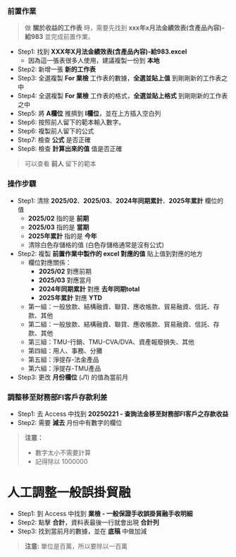 ### 前置作業
> 做 **關於收益的工作表** 時，需要先找到 **xxx年x月法金績效表(含產品內容)-給983** 並完成前置作業。

- Step1: 找到 **XXX年X月法金績效表(含產品內容)-給983.excel** 
    - 因為這一張表很多人使用，建議複製一份到 **本地** 
- Step2: 新增一張 **新的工作表**
- Step3: 全選複製 **For 業檢** 工作表的數據，**全選並貼上值** 到剛剛新的工作表之中
- Step4: 全選複製 **For 業檢** 工作表的格式，**全選並貼上格式** 到剛剛新的工作表之中
- Step5: 將 **A欄位** 推擠到 **I欄位**，並在上方插入空白列
- Step6: 按照前人留下的範本輸入數字。
- Step6: 複製前人留下的公式
- Step7: 檢查 **公式** 是否正確
- Step8: 檢查 **計算出來的值** 值是否正確

> 可以查看 **前人** 留下的範本

### 操作步驟
- Step1: 清除 **2025/02**、**2025/03**、**2024年同期累計**、**2025年累計** 欄位的值
    - **2025/02** 指的是 **前期**
    - **2025/03** 指的是 **當期**
    - **2025年累計** 指的是 **今年**
    - 清除白色存儲格的值 (白色存儲格通常是沒有公式)
- Step2: 複製 **前置作業中製作的 excel 對應的值** 貼上值到對應的地方
    - 欄位對應關係：
        - **2025/02** 對應前期
        - **2025/03** 對應當月
        - **2024年同期累計** 對應 **去年同期total**
        - **2025年累計** 對應 **YTD**
    - 第一組：一般放款、結構融資、聯貸、應收帳款、貿易融資、信託、存款、其他
    - 第二組：一般放款、結構融資、聯貸、應收帳款、貿易融資、信託、存款、其他
    - 第三組：TMU-行銷、TMU-CVA/DVA、資產報廢損失、其他
    - 第四組：用人、事務、分攤
    - 第五組：淨提存-法金產品
    - 第六組：淨提存-TMU產品
- Step3: 更改 **月份欄位** ($J$1) 的值為當前月 

### 調整移至財務部FI客戶存款利差
- Step1: 去 Access 中找到 **20250221 - 查詢法金移至財務部FI客戶之存款收益**
- Step2: 需要 **減去** 月份中有數字的欄位

> **注意：** 
> - 數字太小不需要計算
> - 記得除以 1000000

# 人工調整一般誤掛貿融
- Step1: 到 Access 中找到 **業檢 - 一般保證手收誤掛貿融手收明細**
- Step2: 點擊 **合計**，資料表最後一行就會出現 **合計列**
- Step3: 找到當前月的數據，並在 **底稿** 中做加減

> **注意:** 單位是百萬，所以要除以一百萬